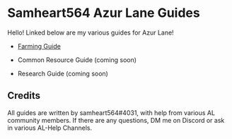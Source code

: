 # Samheart564 Azur Lane Guides

Hello! Linked below are my various guides for Azur Lane!

- [Farming Guide](/Farming%20Guide.md)

- Common Resource Guide (coming soon)

- Research Guide (coming soon)

## Credits
All guides are written by samheart564#4031, with help from various AL community members. If there are any questions, DM me on Discord or ask in various AL-Help Channels.
